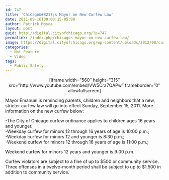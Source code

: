 ```yaml
---
id: 747
title: 'Chicago&#8217;s Mayor on New Curfew Law'
date: 2011-09-16T00:00:15-05:00
author: Patrick Mosca
layout: post
guid: http://digital.cityofchicago.org/?p=747
permalink: /index.php/chicagos-mayor-on-new-curfew-law/
image: https://digital.cityofchicago.org/wp-content/uploads/2012/08/curfew-thumb.jpg
categories:
  - Not Feature
  - Video
tags:
  - Public Safety
---
```

<p style="text-align: center;">
  [iframe width=&#8221;560&#8243; height=&#8221;315&#8243; src=&#8221;http://www.youtube.com/embed/VW5Cra7QAPw&#8221; frameborder=&#8221;0&#8243; allowfullscreen]
</p>

Mayor Emanuel is reminding parents, children and neighbors that a new, stricter curfew law will go into effect Sunday, September 15, 2011. More information on the new curfew below:

-The City of Chicago curfew ordinance applies to children ages 16 years and younger.  
-Weekday curfew for minors 12 through 16 years of age is 10:00 p.m.;  
-Weekday curfew for minors 12 and younger is 8:30 p.m.;  
-Weekend curfew for minors 12 through 16 years of age is 11:00 p.m.;

Weekend curfew for minors 12 years and younger is 9:00 p.m.

Curfew violators are subject to a fine of up to $500 or community service. Three offenses in a twelve-month period shall be subject to up to $1,500 in addition to community service.